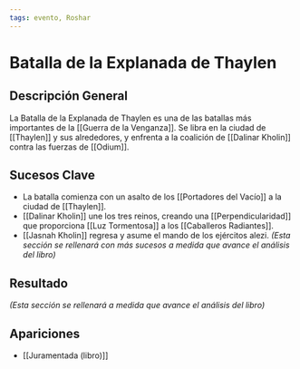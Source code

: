 ```yaml
---
tags: evento, Roshar
---
```


# Batalla de la Explanada de Thaylen

## Descripción General
La Batalla de la Explanada de Thaylen es una de las batallas más importantes de la [[Guerra de la Venganza]]. Se libra en la ciudad de [[Thaylen]] y sus alrededores, y enfrenta a la coalición de [[Dalinar Kholin]] contra las fuerzas de [[Odium]].

## Sucesos Clave
* La batalla comienza con un asalto de los [[Portadores del Vacío]] a la ciudad de [[Thaylen]].
* [[Dalinar Kholin]] une los tres reinos, creando una [[Perpendicularidad]] que proporciona [[Luz Tormentosa]] a los [[Caballeros Radiantes]].
* [[Jasnah Kholin]] regresa y asume el mando de los ejércitos alezi.
*(Esta sección se rellenará con más sucesos a medida que avance el análisis del libro)*

## Resultado
*(Esta sección se rellenará a medida que avance el análisis del libro)*

## Apariciones
* [[Juramentada (libro)]]
